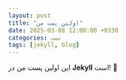 ```yaml
---
layout: post
title: "اولین پست من"
date: 2025-03-08 12:00:00 +0330
categories: تست
tags: [jekyll, blog]
---
```


این اولین پست من در **Jekyll** است! 🚀
